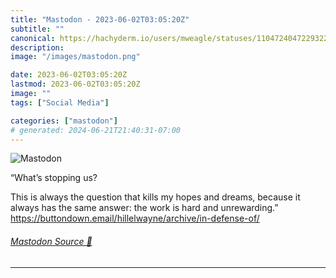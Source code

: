 ```yaml
---
title: "Mastodon - 2023-06-02T03:05:20Z"
subtitle: ""
canonical: https://hachyderm.io/users/mweagle/statuses/110472404722932220
description:
image: "/images/mastodon.png"

date: 2023-06-02T03:05:20Z
lastmod: 2023-06-02T03:05:20Z
image: ""
tags: ["Social Media"]

categories: ["mastodon"]
# generated: 2024-06-21T21:40:31-07:00
---
```

![Mastodon](/images/mastodon.png)

<p>“What’s stopping us?</p><p>This is always the question that kills my hopes and dreams, because it always has the same answer: the work is hard and unrewarding.”<br /><a href="https://buttondown.email/hillelwayne/archive/in-defense-of/" target="_blank" rel="nofollow noopener noreferrer" translate="no"><span class="invisible">https://</span><span class="ellipsis">buttondown.email/hillelwayne/a</span><span class="invisible">rchive/in-defense-of/</span></a></p>


###### [Mastodon Source 🐘](https://hachyderm.io/@mweagle/110472404722932220)

___
